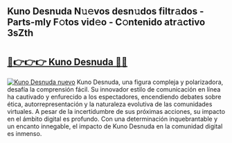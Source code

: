 ## Kuno Desnuda N𝚞𝚎vos desn𝚞dos filtr𝚊dos - Parts-mly F𝚘tos vid𝚎o - C𝚘ntenido atr𝚊ctivo 3sZth

# <h2><a href="http://mb665ty.tromn.icu/?c=Kuno+Desnuda">🔗👉👉👉 Kuno Desnuda 🔗🔗</a></h2>

[![Kuno Desnuda nuevo](https://i.imgur.com/pEAQMta.gif)](http://mb665ty.tromn.icu/?c=Kuno+Desnuda)
Kuno Desnuda, una figura compleja y polarizadora, desafía la comprensión fácil. Su innovador estilo de comunicación en línea ha cautivado y enfurecido a los espectadores, encendiendo debates sobre ética, autorrepresentación y la naturaleza evolutiva de las comunidades virtuales. A pesar de la incertidumbre de sus próximas acciones, su impacto en el ámbito digital es profundo. Con una determinación inquebrantable y un encanto innegable, el impacto de Kuno Desnuda en la comunidad digital es inmenso.
